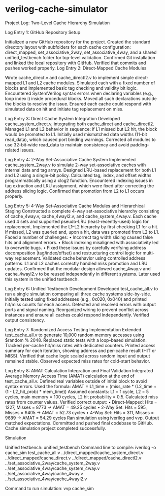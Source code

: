 # verilog-cache-simulator
Project Log: Two-Level Cache Hierarchy Simulation

Log Entry 1: GitHub Repository Setup

Initialized a new GitHub repository for the project. Created the standard directory layout with subfolders for each cache configuration: direct_mapped, set_associative_2way, set_associative_4way, and a shared unified_testbench folder for top-level validation. Confirmed Git installation and linked the local repository with GitHub. Verified that commits and pushes worked properly.
Log Entry 2: Direct-Mapped Cache Modules

Wrote cache_direct.v and cache_directl2.v to implement simple direct-mapped L1 and L2 cache modules. Simulated each with a fixed number of blocks and implemented basic tag checking and validity bit logic. Encountered SystemVerilog syntax errors when declaring variables (e.g., loop index i) inside procedural blocks. Moved all such declarations outside the blocks to resolve the issue. Ensured each cache could respond with simulated data on hit and initiate tag replacement on miss.

Log Entry 3: Direct Cache System Integration
Developed cache_system_direct.v, integrating both cache_direct and cache_directl2. Managed L1 and L2 behavior in sequence: if L1 missed but L2 hit, the block would be promoted to L1. Initially used mismatched data widths (11-bit read_data), which caused port binding warnings. Corrected all modules to use 32-bit-wide read_data to maintain consistency and avoid padding-related issues.

Log Entry 4: 2-Way Set-Associative Cache System
Implemented cache_system_2way.v to simulate 2-way set-associative caches with internal data and tag arrays. Designed LRU-based replacement for both L1 and L2 using a single-bit policy. Calculated tag, index, and offset widths programmatically using a clog2 function. Encountered indexing issues in tag extraction and LRU assignment, which were
fixed after correcting the address slicing logic. Confirmed that promotion from L2 to L1 occurs properly.

Log Entry 5: 4-Way Set-Associative Cache Modules and Hierarchical Staging
Constructed a complete 4-way set-associative hierarchy consisting of cache_4way.v, cache_4wayl2.v, and cache_system_4way.v. Each cache used 4 sets and supported pseudo-LRU (least-recently-used) logic for replacement. Implemented the L1–L2 hierarchy by first checking L1 for a hit. If missed, L2 was queried and, upon a hit, data was promoted from L2 to L1.
Faced a number of challenges:
•
Incorrect tag width slicing caused false hits and alignment errors.
•
Block indexing misaligned with associativity led to overwrite bugs.
•
Fixed these issues by carefully verifying address decomposition (tag/index/offset) and restructuring control logic for multi-way replacement.
Validated cache behavior using controlled address patterns. L1 and L2 caches correctly handled miss promotion and LRU updates. Confirmed that the modular design allowed cache_4way.v and cache_4wayl2.v to be reused independently in different systems. Later used this system in the unified testbench.

Log Entry 6: Unified Testbench Development
Developed test_cache_all.v to run a single simulation comparing all three cache systems side-by-side. Initially tested using fixed addresses (e.g., 0x020, 0x040) and printed hit/miss counts for each access. Detected and resolved errors with output ports and signal naming. Reorganized wiring to prevent conflict across instances and ensure all caches could respond independently. Verified output consistency.

Log Entry 7: Randomized Access Testing Implementation
Extended test_cache_all.v to generate 10,000 random memory accesses using $random % 2048. Replaced static tests with a loop-based simulation. Tracked per-cache
hit/miss rates with dedicated counters. Printed access summary for each iteration, showing address and per-cache result (HIT or MISS). Verified that cache logic scaled across random input and output remained stable. Observed expected miss rates for cold-start behavior.

Log Entry 8: AMAT Calculation Integration and Final Validation
Integrated Average Memory Access Time (AMAT) calculation at the end of test_cache_all.v. Defined real variables outside of initial block to avoid syntax errors. Used the formula:
AMAT = L1_time + (miss_rate * (L2_time + (1 - L2_hit_prob) * mem_time))
Assumed constants: L1 = 1 cycle, L2 = 5 cycles, main memory = 100 cycles, L2 hit probability = 0.5. Calculated miss rates from counter values. Verified correct output:
•
Direct-Mapped: Hits = 1227, Misses = 8773 → AMAT = 49.25 cycles
•
2-Way Set: Hits = 595, Misses = 9405 → AMAT = 52.73 cycles
•
4-Way Set: Hits = 311, Misses = 9689 → AMAT = 54.29 cycles
Ran simulation using iverilog and vvp. Output matched expectations. Committed and pushed final codebase to GitHub. Cache simulation project completed successfully.

Simulation

Unified testbench: unified_testbench Command line to compile:
iverilog -o cache_sim test_cache_all.v ../direct_mapped/cache_system_direct.v ../direct_mapped/cache_direct.v ../direct_mapped/cache_directl2.v ../set_associative_2way/cache_system_2way.v ../set_associative_4way/cache_system_4way.v ../set_associative_4way/cache_4way.v ../set_associative_4way/cache_4wayl2.v

Command to run simulation:
vvp cache_sim

